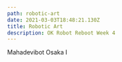 ```yaml
---
path: robotic-art
date: 2021-03-03T18:48:21.130Z
title: Robotic Art
description: OK Robot Reboot Week 4
---
```

Mahadevibot
Osaka I